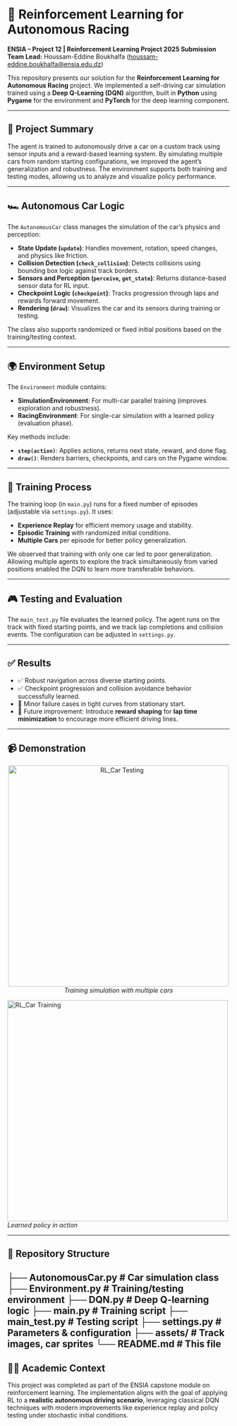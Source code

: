 # 🚗 Reinforcement Learning for Autonomous Racing  
**ENSIA – Project 12 | Reinforcement Learning Project 2025 Submission**  
**Team Lead:** Houssam-Eddine Boukhalfa (houssam-eddine.boukhalfa@ensia.edu.dz)

This repository presents our solution for the **Reinforcement Learning for Autonomous Racing** project. We implemented a self-driving car simulation trained using a **Deep Q-Learning (DQN)** algorithm, built in **Python** using **Pygame** for the environment and **PyTorch** for the deep learning component.

---

## 🧠 Project Summary

The agent is trained to autonomously drive a car on a custom track using sensor inputs and a reward-based learning system. By simulating multiple cars from random starting configurations, we improved the agent’s generalization and robustness. The environment supports both training and testing modes, allowing us to analyze and visualize policy performance.

---

## 🏎️ Autonomous Car Logic

The `AutonomousCar` class manages the simulation of the car’s physics and perception:

- **State Update (`update`)**: Handles movement, rotation, speed changes, and physics like friction.
- **Collision Detection (`check_collision`)**: Detects collisions using bounding box logic against track borders.
- **Sensors and Perception (`perceive`, `get_state`)**: Returns distance-based sensor data for RL input.
- **Checkpoint Logic (`checkpoint`)**: Tracks progression through laps and rewards forward movement.
- **Rendering (`draw`)**: Visualizes the car and its sensors during training or testing.

The class also supports randomized or fixed initial positions based on the training/testing context.

---

## 🌍 Environment Setup

The `Environment` module contains:

- **SimulationEnvironment**: For multi-car parallel training (improves exploration and robustness).
- **RacingEnvironment**: For single-car simulation with a learned policy (evaluation phase).

Key methods include:

- **`step(action)`**: Applies actions, returns next state, reward, and done flag.
- **`draw()`**: Renders barriers, checkpoints, and cars on the Pygame window.

---

## 🧪 Training Process

The training loop (in `main.py`) runs for a fixed number of episodes (adjustable via `settings.py`). It uses:

- **Experience Replay** for efficient memory usage and stability.
- **Episodic Training** with randomized initial conditions.
- **Multiple Cars** per episode for better policy generalization.

We observed that training with only one car led to poor generalization. Allowing multiple agents to explore the track simultaneously from varied positions enabled the DQN to learn more transferable behaviors.

---

## 🎮 Testing and Evaluation

The `main_test.py` file evaluates the learned policy. The agent runs on the track with fixed starting points, and we track lap completions and collision events. The configuration can be adjusted in `settings.py`.

---

## ✅ Results

- ✅ Robust navigation across diverse starting points.
- ✅ Checkpoint progression and collision avoidance behavior successfully learned.
- 🚧 Minor failure cases in tight curves from stationary start.
- 🚀 Future improvement: Introduce **reward shaping** for **lap time minimization** to encourage more efficient driving lines.

---

## 📹 Demonstration

<p align="center">
    <img src="https://github.com/user-attachments/assets/9812c99b-a132-42f7-8aca-ce9360e018c9" alt="RL_Car Testing" width="500"><br>
  <i>Training simulation with multiple cars</i>
</p>

<p align="center">

  <img src="https://github.com/user-attachments/assets/a507e87f-fc9a-4f89-9cdd-5b76bad8ec1a" alt="RL_Car Training" width="500"><br>
  <i>Learned policy in action</i>
</p>

---

## 📁 Repository Structure

├── AutonomousCar.py # Car simulation class
├── Environment.py # Training/testing environment
├── DQN.py # Deep Q-learning logic
├── main.py # Training script
├── main_test.py # Testing script
├── settings.py # Parameters & configuration
├── assets/ # Track images, car sprites
└── README.md # This file
---

## 👨‍🎓 Academic Context

This project was completed as part of the ENSIA capstone module on reinforcement learning. The implementation aligns with the goal of applying RL to a **realistic autonomous driving scenario**, leveraging classical DQN techniques with modern improvements like experience replay and policy testing under stochastic initial conditions.

